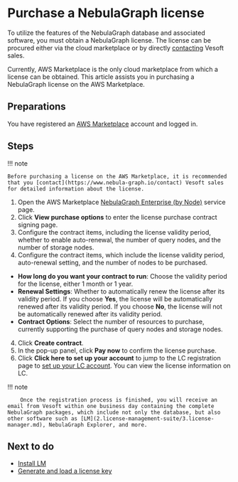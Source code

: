 # Purchase a NebulaGraph license 

To utilize the features of the NebulaGraph database and associated software, you must obtain a NebulaGraph license. The license can be procured either via the cloud marketplace or by directly [contacting](https://www.nebula-graph.io/contact) Vesoft sales.

Currently, AWS Marketplace is the only cloud marketplace from which a license can be obtained. This article assists you in purchasing a NebulaGraph license on the AWS Marketplace.

## Preparations

You have registered an [AWS Marketplace](https://portal.aws.amazon.com/billing/signup#/start/email) account and logged in.

## Steps

!!! note

    Before purchasing a license on the AWS Marketplace, it is recommended that you [contact](https://www.nebula-graph.io/contact) Vesoft sales for detailed information about the license.

1. Open the AWS Marketplace [NebulaGraph Enterprise (by Node)](https://aws.amazon.com/marketplace/pp/prodview-kvpxjh5b4dfno) service page.
2. Click **View purchase options** to enter the license purchase contract signing page.
3. Configure the contract items, including the license validity period, whether to enable auto-renewal, the number of query nodes, and the number of storage nodes.
4. Configure the contract items, which include the license validity period, auto-renewal setting, and the number of nodes to be purchased.

  - **How long do you want your contract to run**: Choose the validity period for the license, either 1 month or 1 year.
  - **Renewal Settings**: Whether to automatically renew the license after its validity period. If you choose **Yes**, the license will be automatically renewed after its validity period. If you choose **No**, the license will not be automatically renewed after its validity period.
  - **Contract Options**: Select the number of resources to purchase, currently supporting the purchase of query nodes and storage nodes.

4. Click **Create contract**.
5. In the pop-up panel, click **Pay now** to confirm the license purchase.
6. Click **Click here to set up your account** to jump to the LC registration page to [set up your LC account](2.license-management-suite/2.license-center.md). 
  You can view the license information on LC.

  !!! note

        Once the registration process is finished, you will receive an email from Vesoft within one business day containing the complete NebulaGraph packages, which include not only the database, but also other software such as [LM](2.license-management-suite/3.license-manager.md), NebulaGraph Explorer, and more.

<!-- Not release this section for now 
## Resource pricing

License purchases are now limited to node count. This means that you can select and buy query and storage nodes based on their specific business requirements. The license can be purchased for one month or one year.

The price of each resource is as follows:


| Per node| 1 Month | 1 Year |
| :--- | :--- | :--- |
| Query node | 2,000 USD | 24,000 USD |
| Storage node | 4,000 USD | 48,000 USD |

After purchasing the license, you can obtain the usage rights of the NebulaGraph enterprise edition database, as well as its associated software, including NebulaGraph Explorer, NebulaGraph Dashboard, and NebulaGraph Analytics. -->

## Next to do

- [Install LM](2.license-management-suite/3.license-manager.md)
- [Generate and load a license key](4.generate-and-load-license-key.md)

